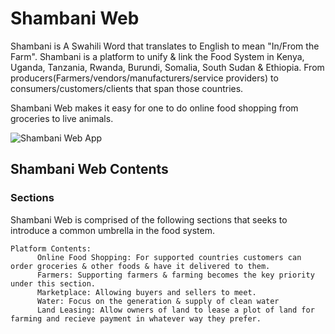 # Shambani Web

Shambani is A Swahili Word that translates to English to mean "In/From the Farm". Shambani is a platform to unify & link the Food System in Kenya, Uganda, Tanzania, Rwanda, Burundi, Somalia, South Sudan & Ethiopia. From producers(Farmers/vendors/manufacturers/service providers) to consumers/customers/clients that span those countries. 

Shambani Web makes it easy for one to do online food shopping from groceries to live animals.

![Shambani Web App](https://github.com/kortnevdmitriy/ShambaniWeb/blob/master/app.png)

## Shambani Web Contents

### Sections

Shambani Web is comprised of the following sections that seeks to introduce a common umbrella in the food system.

```Shambani
Platform Contents:
      Online Food Shopping: For supported countries customers can order groceries & other foods & have it delivered to them.
      Farmers: Supporting farmers & farming becomes the key priority under this section. 
      Marketplace: Allowing buyers and sellers to meet.
      Water: Focus on the generation & supply of clean water
      Land Leasing: Allow owners of land to lease a plot of land for farming and recieve payment in whatever way they prefer.
```
